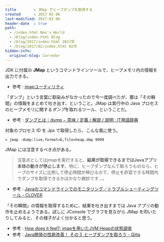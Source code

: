 ```yaml
---
title        : JMap でヒープダンプを取得する
created      : 2017-02-06
last-modified: 2017-02-06
header-date  : true
path:
  - /index.html Neo's World
  - /blog/index.html Blog
  - /blog/2017/index.html 2017年
  - /blog/2017/02/index.html 02月
hidden-info:
  original-blog: Corredor
---
```


JDK に付属の **JMap** というコマンドラインツールで、ヒープメモリ内の情報を出力できる。

- 参考 : [jmapユーティリティ](https://docs.oracle.com/javase/jp/8/docs/technotes/guides/troubleshoot/tooldescr014.html)

「ダンプ」という言葉に馴染みがなかったので今一度調べたが、要は「その瞬間」の情報をまとめて吐き出す、ということ。JMap は実行中の Java プロセスのヒープメモリに関する*ダンプ*を取れるツール、ということだ。

- 参考 : [ダンプとは｜dump − 意味 / 定義 / 解説 / 説明 : IT用語辞典](http://e-words.jp/w/%E3%83%80%E3%83%B3%E3%83%97.html)

対象のプロセス ID を Jps で取得したら、こんな風に使う。

```batch
> jmap -dump:live,format=b,file=heap.dmp 9999
```

JMap には注意するべき点がある。

> 注意点としてはjmapを実行すると、**結果が取得できるまではJavaアプリ本体の動きが停止します**。特に、ヒープダンプなんて取ろうものなら、ヒープのサイズに比例して停止時間が伸びるので、停止を許容できる時間内でダンプを取得できるかはかなり微妙です…。

- 参考 : [Javaのコマンドラインでのモニタリング／トラブルシューティングツール - CLOVER](http://d.hatena.ne.jp/Kazuhira/20120623/1340459172)

「その瞬間」の情報を取得するために、結果を吐き出すまでは Java アプリの動作を止めるようである。試しに JConsole でグラフを見ながら JMap を叩いたりしてみると、その様子がよく分かると思う。

- 参考 : [How does it feel?: jmapを用いたJVM Heapの状態調査](http://itsneatlife.blogspot.jp/2014/01/jmapjvm-heap.html)
- 参考 : [Java開発の性能改善！ その３ ヒープダンプを取ろう - Qiita](http://qiita.com/i_matsui/items/0d1ae2c7e9d17b6c04e0)
